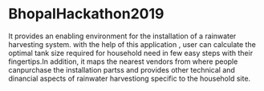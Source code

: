 # BhopalHackathon2019
It provides an enabling environment for the installation of a rainwater harvesting system. with the help of this application , user can calculate the optimal tank size required for household need in few easy steps with their fingertips.In addition, it maps the nearest vendors from where people canpurchase the installation  partss and provides other technical and dinancial aspects of rainwater harvestiong specific to the household site.
